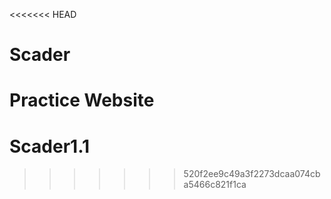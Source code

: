 <<<<<<< HEAD
# Scader
Practice Website
=======
# Scader1.1
>>>>>>> 520f2ee9c49a3f2273dcaa074cba5466c821f1ca
